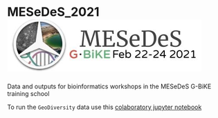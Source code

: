 # MESeDeS_2021 ![logo](https://github.com/DSASC/MESeDeS_2021/raw/main/LOGO.jpg)
Data and outputs for bioinformatics workshops in the MESeDeS G-BiKE training school

To run the `GeoDiversity` data use this [colaboratory jupyter notebook](https://colab.research.google.com/drive/1oceDOezYcC-CHyTKcfX8P_UTxkpBV8Vd?usp=sharing)

